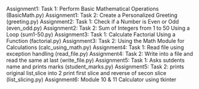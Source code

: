 Assignment1: Task 1: Perform Basic Mathematical Operations (BasicMath.py)
Assignment1: Task 2: Create a Personalized Greeting (greeting.py)
Assignment2: Task 1: Check if a Number is Even or Odd (even_odd.py)
Assignment2: Task 2: Sum of Integers from 1 to 50 Using a Loop (sum1-50.py)
Assignment3: Task 1: Calculate Factorial Using a Function (factorial.py)
Assignment3: Task 2: Using the Math Module for Calculations (calc_using_math.py)
Assignment4: Task 1: Read file using exception handling (read_file.py)
Assignment4: Task 2: Write into a file and read the same at last (write_file.py)
Assignment5: Task 1: Asks sutdents name and prints marks (student_marks.py)
Assignment5: Task 2: prints original list,slice into 2 print first slice and reverse of secon slice (list_slicing.py)
Assignment6: Module 10 & 11 Calculator using tkinter